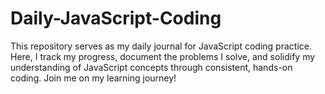 # Daily-JavaScript-Coding
This repository serves as my daily journal for JavaScript coding practice. Here, I track my progress, document the problems I solve, and solidify my understanding of JavaScript concepts through consistent, hands-on coding. Join me on my learning journey!
